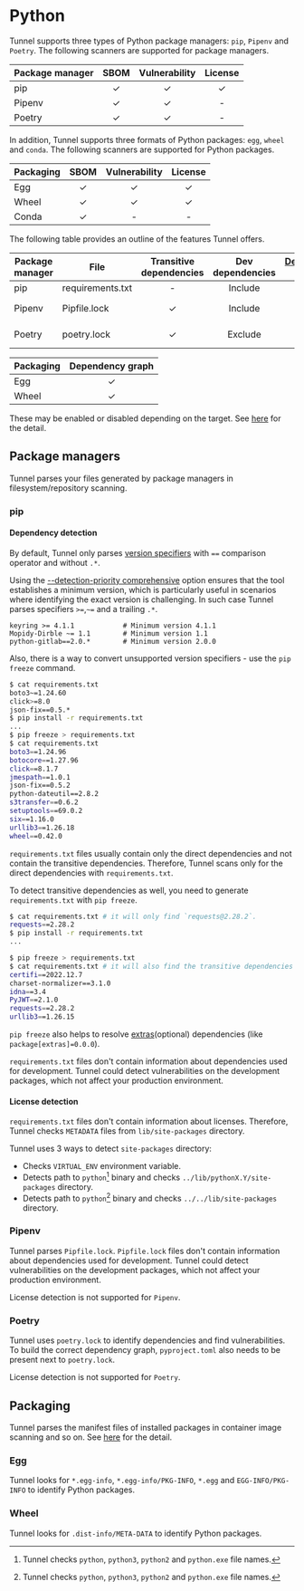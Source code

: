 # Python

Tunnel supports three types of Python package managers: `pip`, `Pipenv` and `Poetry`.
The following scanners are supported for package managers.

| Package manager | SBOM | Vulnerability | License |
| --------------- | :--: | :-----------: | :-----: |
| pip             |  ✓   |       ✓       |    ✓    |
| Pipenv          |  ✓   |       ✓       |    -    |
| Poetry          |  ✓   |       ✓       |    -    |

In addition, Tunnel supports three formats of Python packages: `egg`, `wheel` and `conda`.
The following scanners are supported for Python packages.

| Packaging | SBOM | Vulnerability | License |
| --------- | :--: | :-----------: | :-----: |
| Egg       |  ✓   |       ✓       |    ✓    |
| Wheel     |  ✓   |       ✓       |    ✓    |
| Conda     |  ✓   |       -       |    -    |

The following table provides an outline of the features Tunnel offers.

| Package manager | File             | Transitive dependencies | Dev dependencies | [Dependency graph][dependency-graph] | Position | [Detection Priority][detection-priority] |
| --------------- | ---------------- | :---------------------: | :--------------: | :----------------------------------: | :------: | :--------------------------------------: |
| pip             | requirements.txt |            -            |     Include      |                  -                   |    ✓     |                    ✓                     |
| Pipenv          | Pipfile.lock     |            ✓            |     Include      |                  -                   |    ✓     |                Not needed                |
| Poetry          | poetry.lock      |            ✓            |     Exclude      |                  ✓                   |    -     |                Not needed                |

| Packaging | Dependency graph |
| --------- | :--------------: |
| Egg       |        ✓         |
| Wheel     |        ✓         |

These may be enabled or disabled depending on the target.
See [here](./index.md) for the detail.

## Package managers

Tunnel parses your files generated by package managers in filesystem/repository scanning.

### pip

#### Dependency detection

By default, Tunnel only parses [version specifiers](https://packaging.python.org/en/latest/specifications/version-specifiers/#id5) with `==` comparison operator and without `.*`.

Using the [--detection-priority comprehensive][detection-priority] option ensures that the tool establishes a minimum version, which is particularly useful in scenarios where identifying the exact version is challenging.
In such case Tunnel parses specifiers `>=`,`~=` and a trailing `.*`.

```
keyring >= 4.1.1            # Minimum version 4.1.1
Mopidy-Dirble ~= 1.1        # Minimum version 1.1
python-gitlab==2.0.*        # Minimum version 2.0.0
```

Also, there is a way to convert unsupported version specifiers - use the `pip  freeze` command.

```bash
$ cat requirements.txt
boto3~=1.24.60
click>=8.0
json-fix==0.5.*
$ pip install -r requirements.txt
...
$ pip freeze > requirements.txt
$ cat requirements.txt
boto3==1.24.96
botocore==1.27.96
click==8.1.7
jmespath==1.0.1
json-fix==0.5.2
python-dateutil==2.8.2
s3transfer==0.6.2
setuptools==69.0.2
six==1.16.0
urllib3==1.26.18
wheel==0.42.0
```

`requirements.txt` files usually contain only the direct dependencies and not contain the transitive dependencies.
Therefore, Tunnel scans only for the direct dependencies with `requirements.txt`.

To detect transitive dependencies as well, you need to generate `requirements.txt` with `pip freeze`.

```zsh
$ cat requirements.txt # it will only find `requests@2.28.2`.
requests==2.28.2
$ pip install -r requirements.txt
...

$ pip freeze > requirements.txt
$ cat requirements.txt # it will also find the transitive dependencies of `requests@2.28.2`.
certifi==2022.12.7
charset-normalizer==3.1.0
idna==3.4
PyJWT==2.1.0
requests==2.28.2
urllib3==1.26.15
```

`pip freeze` also helps to resolve [extras](https://packaging.python.org/en/latest/tutorials/installing-packages/#installing-extras)(optional) dependencies (like `package[extras]=0.0.0`).

`requirements.txt` files don't contain information about dependencies used for development.
Tunnel could detect vulnerabilities on the development packages, which not affect your production environment.

#### License detection

`requirements.txt` files don't contain information about licenses.
Therefore, Tunnel checks `METADATA` files from `lib/site-packages` directory.

Tunnel uses 3 ways to detect `site-packages` directory:

- Checks `VIRTUAL_ENV` environment variable.
- Detects path to `python`[^1] binary and checks `../lib/pythonX.Y/site-packages` directory.
- Detects path to `python`[^1] binary and checks `../../lib/site-packages` directory.

### Pipenv

Tunnel parses `Pipfile.lock`.
`Pipfile.lock` files don't contain information about dependencies used for development.
Tunnel could detect vulnerabilities on the development packages, which not affect your production environment.

License detection is not supported for `Pipenv`.

### Poetry

Tunnel uses `poetry.lock` to identify dependencies and find vulnerabilities.
To build the correct dependency graph, `pyproject.toml` also needs to be present next to `poetry.lock`.

License detection is not supported for `Poetry`.

## Packaging

Tunnel parses the manifest files of installed packages in container image scanning and so on.
See [here](https://packaging.python.org/en/latest/discussions/package-formats/) for the detail.

### Egg

Tunnel looks for `*.egg-info`, `*.egg-info/PKG-INFO`, `*.egg` and `EGG-INFO/PKG-INFO` to identify Python packages.

### Wheel

Tunnel looks for `.dist-info/META-DATA` to identify Python packages.

[^1]: Tunnel checks `python`, `python3`, `python2` and `python.exe` file names.

[dependency-graph]: ../../configuration/reporting.md#show-origins-of-vulnerable-dependencies
[detection-priority]: ../../scanner/vulnerability.md#detection-priority
